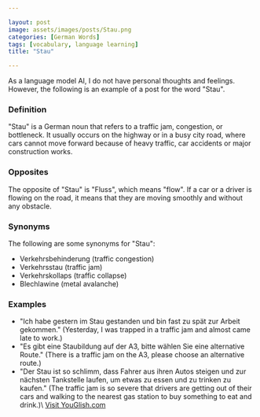 ```yaml
---

layout: post
image: assets/images/posts/Stau.png
categories: [German Words]
tags: [vocabulary, language learning]
title: "Stau"

---
```


As a language model AI, I do not have personal thoughts and feelings. However, the following is an example of a post for the word "Stau".

### Definition

"Stau" is a German noun that refers to a traffic jam, congestion, or bottleneck. It usually occurs on the highway or in a busy city road, where cars cannot move forward because of heavy traffic, car accidents or major construction works.

### Opposites

The opposite of "Stau" is "Fluss", which means "flow". If a car or a driver is flowing on the road, it means that they are moving smoothly and without any obstacle.

### Synonyms

The following are some synonyms for "Stau":

- Verkehrsbehinderung (traffic congestion)
- Verkehrsstau (traffic jam)
- Verkehrskollaps (traffic collapse)
- Blechlawine (metal avalanche)

### Examples

- "Ich habe gestern im Stau gestanden und bin fast zu spät zur Arbeit gekommen." (Yesterday, I was trapped in a traffic jam and almost came late to work.)
- "Es gibt eine Staubildung auf der A3, bitte wählen Sie eine alternative Route." (There is a traffic jam on the A3, please choose an alternative route.)
- "Der Stau ist so schlimm, dass Fahrer aus ihren Autos steigen und zur nächsten Tankstelle laufen, um etwas zu essen und zu trinken zu kaufen." (The traffic jam is so severe that drivers are getting out of their cars and walking to the nearest gas station to buy something to eat and drink.)\ <a id="yg-widget-0" class="youglish-widget" data-query="Stau" data-lang="german" data-components="8412" data-auto-start="0" data-bkg-color="theme_light" data-title="How%20to%20pronounce%20Stau%20in%20German"  rel="nofollow" href="https://youglish.com">Visit YouGlish.com</a><script async src="https://youglish.com/public/emb/widget.js" charset="utf-8"></script>